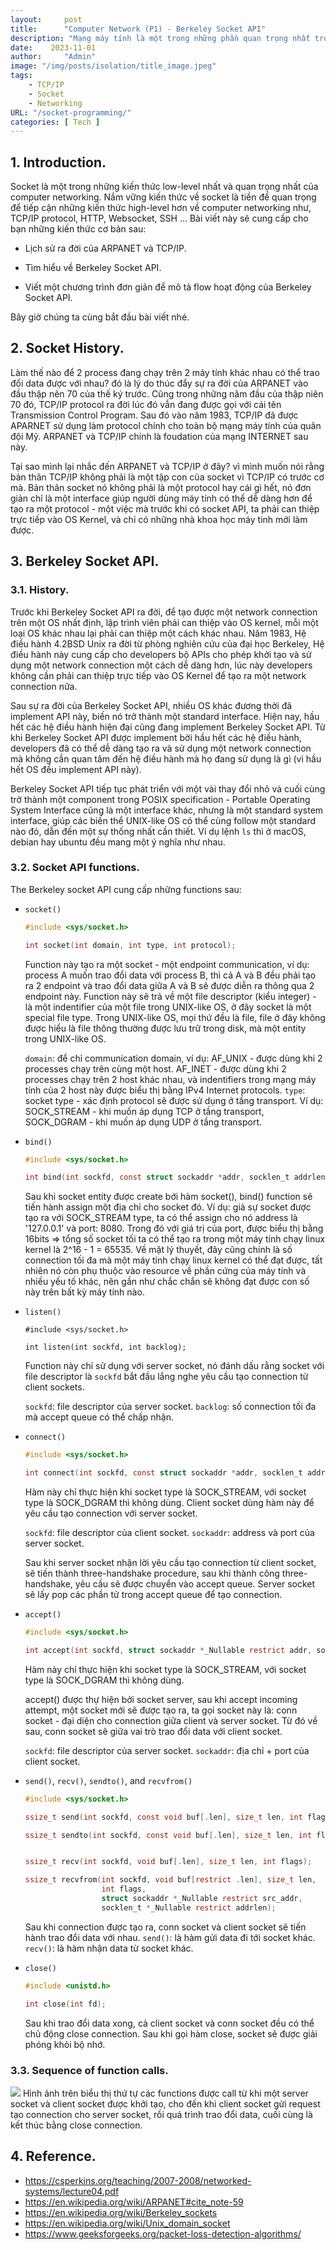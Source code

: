 ```yaml
---
layout:     post
title:      "Computer Network (P1) - Berkeley Socket API"
description: "Mạng máy tính là một trong những phần quan trọng nhất trong khoa học máy tính, vậy nên việc nắm vững kiến thức cơ bản về mạng máy tính được coi là bắt buộc với mọi lập trình viên. Chính vì lý do đó mà mình viết ra series này, để ôn tập và hệ thống lại những kiến thức mình được học qua về mảng này. Mình sẽ bắt đầu series với Berkeley Socket API."
date:    2023-11-01
author:     "Admin"
image: "/img/posts/isolation/title_image.jpeg"
tags:
    - TCP/IP
    - Socket
    - Networking
URL: "/socket-programming/"
categories: [ Tech ]
---
```

## 1. Introduction.
Socket là một trong những kiến thức low-level nhất và quan trọng nhất của computer networking. Nắm vững kiến thức về socket là tiền đề quan trọng để tiếp cận những kiến thức high-level hơn về computer networking như, TCP/IP protocol, HTTP, Websocket, SSH ... Bài viết này sẽ cung cấp cho bạn những kiến thức cơ bản sau:

- Lịch sử ra đời của ARPANET và TCP/IP.

- Tìm hiểu về Berkeley Socket API.

- Viết một chương trình đơn giản để mô tả flow hoạt động của Berkeley Socket API.

Bây giờ chúng ta cùng bắt đầu bài viết nhé.

## 2. Socket History.
Làm thế nào để 2 process đang chạy trên 2 máy tính khác nhau có thể trao đổi data được với nhau? đó là lý do thúc đẩy sự ra đời của ARPANET vào đầu thập nên 70 của thế ký trước. Cũng trong những năm đầu của thập niên 70 đó, TCP/IP protocol ra đời lúc đó vẫn đang được gọi với cái tên Transmission Control Program. Sau đó vào năm 1983, TCP/IP đã được APARNET sử dụng làm protocol chính cho toàn bộ mạng máy tính của quân đội Mỹ. ARPANET và TCP/IP chính là foudation của mạng INTERNET sau này.

Tại sao mình lại nhắc đến ARPANET và TCP/IP ở đây? vì mình muốn nói rằng bản thân TCP/IP không phải là một tập con của socket vì TCP/IP có trước cơ mà. Bản thân socket nó không phải là một protocol hay cái gì hết, nó đơn giản chỉ là một interface giúp người dùng máy tính có thể dễ dàng hơn để tạo ra một protocol - một việc mà trước khi có socket API, ta phải can thiệp trực tiếp vào OS Kernel, và chỉ có những nhà khoa học máy tinh mới làm được.

## 3. Berkeley Socket API.
### 3.1. History.
Trước khi Berkeley Socket API ra đời, để tạo được một network connection trên một OS nhất định, lập trình viên phải can thiệp vào OS kernel, mỗi một loại OS khác nhau lại phải can thiệp một cách khác nhau. Năm 1983, Hệ điều hành 4.2BSD Unix ra đời từ phòng nghiên cứu của đại học Berkeley, Hệ điều hành này cung cấp cho developers bộ APIs cho phép khởi tạo và sử dụng một network connection một cách dễ dàng hơn, lúc này developers không cần phải can thiệp trực tiếp vào OS Kernel để tạo ra một network connection nữa.

Sau sự ra đời của Berkeley Socket API, nhiều OS khác đương thời đã implement API này, biến nó trở thành một standard interface. Hiện nay, hầu hết các hệ điều hành hiện đại cũng đang implement Berkeley Socket API. Từ khi Berkeley Socket API được implement bời hầu hết các hệ điều hành, developers đã có thể dễ dàng tạo ra và sử dụng một network connection mà không cần quan tâm đến hệ điều hành mà họ đang sử dụng là gì (vì hầu hết OS đều implement API này).

Berkeley Socket API tiếp tục phát triển với một vài thay đổi nhỏ và cuối cùng trở thành một component trong POSIX specification - Portable Operating System Interface cũng là một interface khác, nhưng là một standard system interface, giúp các biến thể UNIX-like OS có thể cùng follow một standard nào đó, dẫn đến một sự thống nhất cần thiết. Ví dụ lệnh `ls` thì ở macOS, debian hay ubuntu đều mang một ý nghĩa như nhau.

### 3.2. Socket API functions.

The Berkeley socket API cung cấp những functions sau:

- `socket()`
	```C
	#include <sys/socket.h>

	int socket(int domain, int type, int protocol);
	```
	Function này tạo ra một socket - một endpoint communication, ví dụ: process A muốn trao đổi data với process B, thì cả A và B đều phải tạo ra 2 endpoint và trao đổi data giữa A và B sẽ được diễn ra thông qua 2 endpoint này. Function này sẽ trả về một file descriptor (kiểu integer) - là một indentifier của một file trong UNIX-like OS, ở đây socket là một special file type. Trong UNIX-like OS, mọi thứ đều là file, file ở đây không được hiểu là file thông thường được lưu trữ trong disk, mà một entity trong UNIX-like OS.

	`domain`: để chỉ communication domain, ví dụ: AF_UNIX - được dùng khi 2 processes chạy trên cùng một host. AF_INET - được dùng khi 2 processes chạy trên 2 host khác nhau, và indentifiers trong mạng máy tính của 2 host này được biểu thị bằng IPv4 Internet protocols.
	`type`: socket type - xác định protocol sẽ được sử dụng ở tầng transport. Ví dụ: SOCK_STREAM - khi muốn áp dụng TCP ở tầng transport, SOCK_DGRAM - khi muốn áp dụng UDP ở tầng transport.


- `bind()`
	```C
    #include <sys/socket.h>

    int bind(int sockfd, const struct sockaddr *addr, socklen_t addrlen);
	```
	Sau khi socket entity được create bới hàm socket(), bind() function sẽ tiến hành assign một địa chỉ cho socket đó. Ví dụ: giả sự socket được tạo ra với SOCK_STREAM type, ta có thể assign cho nó address là '127.0.0.1' và port: 8080. Trong đó với giá trị của port, được biểu thị bằng 16bits => tổng số socket tối ta có thể tạo ra trong một máy tính chạy linux kernel là 2^16 - 1 = 65535. Về mặt lý thuyết, đây cũng chính là số connection tối đa mà một máy tính chạy linux kernel có thể đạt được, tất nhiên nó còn phụ thuộc vào resource về phần cứng của máy tính và nhiều yếu tố khác, nên gần như chắc chắn sẽ không đạt được con số này trên bất kỳ máy tính nào.

- `listen()`
	```
	#include <sys/socket.h>

	int listen(int sockfd, int backlog);
	```
	Function này chỉ sử dụng với server socket, nó đánh dấu rằng socket với file descriptor là `sockfd` bắt đầu lắng nghe yêu cầu tạo connection từ client sockets.

	`sockfd`: file descriptor của server socket.
	`backlog`: số connection tối đa mà accept queue có thể chấp nhận.

- `connect()`
	```C
	#include <sys/socket.h>

	int connect(int sockfd, const struct sockaddr *addr, socklen_t addrlen);
	```
	Hàm này chỉ thực hiện khi socket type là SOCK_STREAM, với socket type là SOCK_DGRAM thì không dùng. Client socket dùng hàm này để yêu cầu tạo connection với server socket.

	`sockfd`: file descriptor của client socket.
	`sockaddr`: address và port của server socket.

	Sau khi server socket nhận lời yêu cầu tạo connection từ client socket, sẽ tiến thành three-handshake procedure, sau khi thành công three-handshake, yêu cầu sẽ được chuyển vào accept queue. Server socket sẽ lấy pop các phần tử trong accept queue để tạo connection.


- `accept()`
	```C
	#include <sys/socket.h>

    int accept(int sockfd, struct sockaddr *_Nullable restrict addr, socklen_t *_Nullable restrict addrlen);
	```
	Hàm này chỉ thực hiện khi socket type là SOCK_STREAM, với socket type là SOCK_DGRAM thì không dùng.

	accept() được thự hiện bởi socket server, sau khi accept incoming attempt, một socket mới sẽ được tạo ra, ta gọi socket này là: conn socket - đại diện cho connection giữa client và server socket. Từ đó về sau, conn socket sẽ giữa vai trò trao đổi data với client socket.

	`sockfd`: file descriptor của server socket.
	`sockaddr`: địa chỉ + port của client socket.



- `send()`, `recv()`, `sendto()`, and `recvfrom()`
	```C
	#include <sys/socket.h>

	ssize_t send(int sockfd, const void buf[.len], size_t len, int flags);

	ssize_t sendto(int sockfd, const void buf[.len], size_t len, int flags, const struct sockaddr *dest_addr, socklen_t addrlen);


	ssize_t recv(int sockfd, void buf[.len], size_t len, int flags);

	ssize_t recvfrom(int sockfd, void buf[restrict .len], size_t len,
	                 int flags,
	                 struct sockaddr *_Nullable restrict src_addr,
	                 socklen_t *_Nullable restrict addrlen);
	```
	Sau khi connection được tạo ra, conn socket và client socket sẽ tiến hành trao đổi data với nhau. 
	`send()`: là hàm gửi data đi tới socket khác.
	`recv()`: là hàm nhận data từ socket khác.

- `close()`
	```C
	#include <unistd.h>

	int close(int fd);
	```
	Sau khi trao đổi data xong, cả client socket và conn socket đều có thể chủ động close connection. Sau khi gọi hàm close, socket sẽ được giải phóng khỏi bộ nhớ.

### 3.3. Sequence of function calls.
![](/img/socket/sockets-tcp-flow.webp)
Hình ảnh trên biểu thị thứ tự các functions được call từ khi một server socket và client socket được khởi tạo, cho đến khi client socket gửi request tạo connection cho server socket, rồi quá trình trao đổi data, cuối cùng là kết thúc bằng close connection.

## 4. Reference.
- https://csperkins.org/teaching/2007-2008/networked-systems/lecture04.pdf
- https://en.wikipedia.org/wiki/ARPANET#cite_note-59
- https://en.wikipedia.org/wiki/Berkeley_sockets
- https://en.wikipedia.org/wiki/Unix_domain_socket
- https://www.geeksforgeeks.org/packet-loss-detection-algorithms/